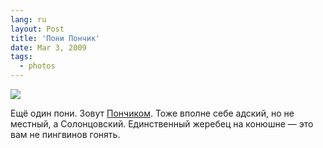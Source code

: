 ```yaml
---
lang: ru
layout: Post
title: 'Пони Пончик'
date: Mar 3, 2009
tags:
  - photos
---
```


![](photo://2009-01-08_5D_1668_Artem_Sapegin)

Ещё один пони. Зовут [Пончиком](http://solontsovo-horse.ru/horses/ponchik.html "Пони Пончик"). Тоже вполне себе адский, но не местный, а Солонцовский. Единственный жеребец на конюшне — это вам не пингвинов гонять.
